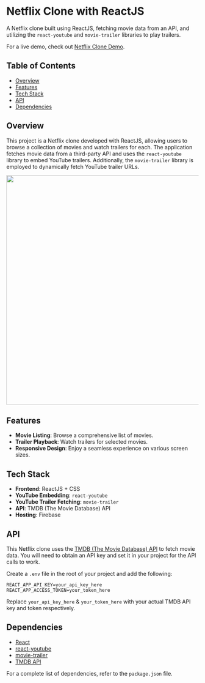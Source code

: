 # Netflix Clone with ReactJS

A Netflix clone built using ReactJS, fetching movie data from an API, and utilizing the `react-youtube` and `movie-trailer` libraries to play trailers.

For a live demo, check out [Netflix Clone Demo](https://netflixbyvaishali.web.app).

## Table of Contents

- [Overview](#overview)
- [Features](#features)
- [Tech Stack](#tech-stack)
- [API](#api)
- [Dependencies](#dependencies)

## Overview

This project is a Netflix clone developed with ReactJS, allowing users to browse a collection of movies and watch trailers for each. The application fetches movie data from a third-party API and uses the `react-youtube` library to embed YouTube trailers. Additionally, the `movie-trailer` library is employed to dynamically fetch YouTube trailer URLs.

<div>
    <img src='https://github.com/Vaishali785/Netflix-Clone/blob/main/src/assets/screenshots/home.png' width='600px'/>
</div>

## Features

- **Movie Listing**: Browse a comprehensive list of movies.
- **Trailer Playback**: Watch trailers for selected movies.
- **Responsive Design**: Enjoy a seamless experience on various screen sizes.

## Tech Stack

- **Frontend**: ReactJS + CSS
- **YouTube Embedding**: `react-youtube`
- **YouTube Trailer Fetching**: `movie-trailer`
- **API**: TMDB (The Movie Database) API
- **Hosting**: Firebase

## API

This Netflix clone uses the [TMDB (The Movie Database) API](https://www.themoviedb.org/documentation/api) to fetch movie data. You will need to obtain an API key and set it in your project for the API calls to work.

Create a `.env` file in the root of your project and add the following:

```env
REACT_APP_API_KEY=your_api_key_here
REACT_APP_ACCESS_TOKEN=your_token_here
```

Replace `your_api_key_here` & `your_token_here` with your actual TMDB API key and token respectively.

## Dependencies

- [React](https://reactjs.org/)
- [react-youtube](https://www.npmjs.com/package/react-youtube)
- [movie-trailer](https://www.npmjs.com/package/movie-trailer)
- [TMDB API](https://www.themoviedb.org/documentation/api)

For a complete list of dependencies, refer to the `package.json` file.

<!-- Master branch contains the original(first) hosted code, so don't change anything in it. -->
<!-- Main branch contains the latest changed code, and the latest build of hosted website -->
<!-- nvm v16 works here -->
